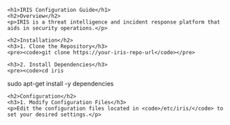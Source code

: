 
    <h1>IRIS Configuration Guide</h1>
    <h2>Overview</h2>
    <p>IRIS is a threat intelligence and incident response platform that aids in security operations.</p>

    <h2>Installation</h2>
    <h3>1. Clone the Repository</h3>
    <pre><code>git clone https://your-iris-repo-url</code></pre>

    <h3>2. Install Dependencies</h3>
    <pre><code>cd iris
sudo apt-get install -y dependencies</code></pre>

    <h2>Configuration</h2>
    <h3>1. Modify Configuration Files</h3>
    <p>Edit the configuration files located in <code>/etc/iris/</code> to set your desired settings.</p>

